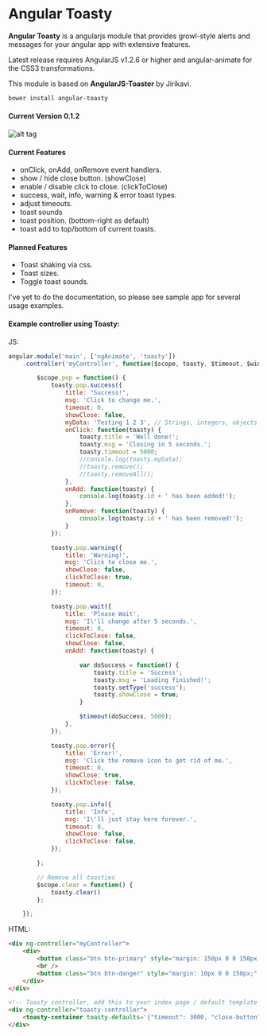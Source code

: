 Angular Toasty
=================

**Angular Toasty** is a angularjs module that provides growl-style alerts and messages for your angular app with extensive features.

Latest release requires AngularJS v1.2.6 or higher and angular-animate for the CSS3 transformations. 

This module is based on **AngularJS-Toaster** by Jirikavi.

```HTML
bower install angular-toasty
```

#### Current Version 0.1.2
![alt tag](http://i.imgur.com/GniL4GK.png)

#### Current Features
* onClick, onAdd, onRemove event handlers.
* show / hide close button. (showClose)
* enable / disable click to close. (clickToClose)
* success, wait, info, warning & error toast types.
* adjust timeouts.
* toast sounds
* toast position. (bottom-right as default)
* toast add to top/bottom of current toasts.

#### Planned Features
* Toast shaking via css.
* Toast sizes.
* Toggle toast sounds.

I've yet to do the documentation, so please see sample app for several usage examples.

#### Example controller using Toasty:
JS:
```javascript
angular.module('main', ['ngAnimate', 'toasty'])
    .controller('myController', function($scope, toasty, $timeout, $window) {

        $scope.pop = function() {
            toasty.pop.success({
                title: "Success!",
                msg: 'Click to change me.',
                timeout: 0,
                showClose: false,
                myData: 'Testing 1 2 3', // Strings, integers, objects etc.
                onClick: function(toasty) {
                    toasty.title = 'Well done!';
                    toasty.msg = 'Closing in 5 seconds.';
                    toasty.timeout = 5000;
                    //console.log(toasty.myData);
                    //toasty.remove();
                    //toasty.removeAll();
                },
                onAdd: function(toasty) {
                    console.log(toasty.id + ' has been added!');
                },
                onRemove: function(toasty) {
                    console.log(toasty.id + ' has been removed!');
                }
            });

            toasty.pop.warning({
                title: 'Warning!',
                msg: 'Click to close me.',
                showClose: false,
                clickToClose: true,
                timeout: 0,
            });

            toasty.pop.wait({
                title: 'Please Wait',
                msg: 'I\'ll change after 5 seconds.',
                timeout: 0,
                clickToClose: false,
                showClose: false,
                onAdd: function(toasty) {

                    var doSuccess = function() {
                        toasty.title = 'Success';
                        toasty.msg = 'Loading finished!';
                        toasty.setType('success');
                        toasty.showClose = true;
                    }

                    $timeout(doSuccess, 5000);
                },
            });

            toasty.pop.error({
                title: 'Error!',
                msg: 'Click the remove icon to get rid of me.',
                timeout: 0,
                showClose: true,
                clickToClose: false,
            });

            toasty.pop.info({
                title: 'Info',
                msg: 'I\'ll just stay here forever.',
                timeout: 0,
                showClose: false,
                clickToClose: false,
            });

        };

        // Remove all toasties
        $scope.clear = function() {
            toasty.clear()
        };

    });
```
HTML:
```HTML
<div ng-controller="myController">
    <div>  
        <button class="btn btn-primary" style="margin: 150px 0 0 150px;" ng-click="pop()">Show toasts</button>
        <br /> 
        <button class="btn btn-danger" style="margin: 10px 0 0 150px;" ng-click="clear()">Clear toasts</button>                 
    </div>
</div>

<!-- Toasty controller, add this to your index page / default template --> 
<div ng-controller="toasty-controller">
	<toasty-container toasty-defaults='{"timeout": 3000, "close-button":true}'></toasty-container>        
</div>
```
